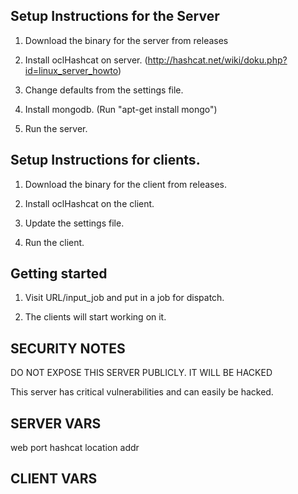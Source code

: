 Setup Instructions for the Server
---------------------------------
1. Download the binary for the server from releases

2. Install oclHashcat on server.  (http://hashcat.net/wiki/doku.php?id=linux_server_howto)

3. Change defaults from the settings file. 

4. Install mongodb. (Run "apt-get install mongo")

5. Run the server.



Setup Instructions for clients. 
-------------------------------
1. Download the binary for the client from releases. 

2. Install oclHashcat on the client. 

3. Update the settings file. 

4. Run the client.



Getting started
----------------
1. Visit URL/input_job and put in a job for dispatch. 

2. The clients will start working on it. 


SECURITY NOTES
--------------

DO NOT EXPOSE THIS SERVER PUBLICLY. IT WILL BE HACKED

This server has critical vulnerabilities and can easily be hacked. 


SERVER VARS
-----------

web port
hashcat location
addr


CLIENT VARS
-----------